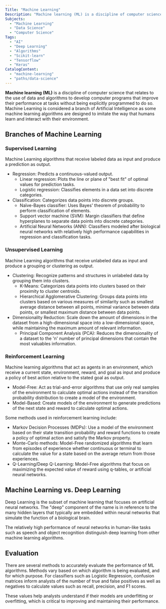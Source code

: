 ```yaml
---
Title: "Machine Learning"
Description: "Machine learning (ML) is a discipline of computer science that relates to the use of data and algorithms to develop computer programs that improve their performance at tasks without being explicitly programmed to do so. Machine Learning is considered a branch of Artificial Intelligence as some machine learning algorithms are designed to imitate the way that humans learn and interact with their environment."
Subjects:
  - "Machine Learning"
  - "Data Science"
  - "Computer Science"
Tags:
  - "AI"
  - "Deep Learning"
  - "Algorithms"
  - "Scikit-learn"
  - "Tensorflow"
  - "Keras"
CatalogContent:
  - "machine-learning"
  - "paths/data-science"
---
```


**Machine learning (ML)** is a discipline of computer science that relates to the use of data and algorithms to develop computer programs that improve their performance at tasks without being explicitly programmed to do so. Machine Learning is considered a branch of Artificial Intelligence as some machine learning algorithms are designed to imitate the way that humans learn and interact with their environment.

## Branches of Machine Learning

### Supervised Learning

Machine Learning algorithms that receive labeled data as input and produce a prediction as output.

- Regression: Predicts a continuous-valued output.
  - Linear regression: Plots the line or plane of "best fit" of optimal values for prediction tasks.
  - Logistic regression: Classifies elements in a data set into discrete categories.
- Classification: Categorizes data points into discrete groups.
  - Naïve-Bayes classifier: Uses Bayes' theorem of probability to perform classification of elements.
  - Support vector machine (SVM): Margin classifiers that define hyperplanes to separate data points into discrete categories.
  - Artificial Neural Networks (ANN): Classifiers modeled after biological neural networks with relatively high performance capabilities in regression and classification tasks.

### Unsupervised Learning

Machine Learning algorithms that receive unlabeled data as input and produce a grouping or clustering as output.

- Clustering: Recognize patterns and structures in unlabeled data by grouping them into clusters.
  - K-Means: Categorizes data points into clusters based on their proximity to cluster centroids.
  - Hierarchical Agglomerative Clustering: Groups data points into clusters based on various measures of similarity such as smallest average distance between all points, minimal variance between data points, or smallest maximum distance between data points.
- Dimensionality Reduction: Scale down the amount of dimensions in the dataset from a high-dimensional space into a low-dimensional space, while maintaining the maximum amount of relevant information.
  - Principal Component Analysis (PCA): Reduces the dimensionality of a dataset to the 'n' number of principal dimensions that contain the most valuables information.

### Reinforcement Learning

Machine learning algorithms that act as agents in an environment, which receive a current state, environment, reward, and goal as input and produce a policy of best action relative to the stated goal as output.

- Model-Free: Act as trial-and-error algorithms that use only real samples of the environment to calculate optimal actions instead of the transition probability distribution to create a model of the environment.
- Model-Based: Create models of the environment to generate predictions of the next state and reward to calculate optimal actions.

Some methods used in reinforcement learning include:

- Markov Decision Processes (MDPs): Use a model of the environment based on their state transition probability and reward functions to create a policy of optimal action and satisfy the Markov property.
- Monte-Carlo methods: Model-Free randomized algorithms that learn from episodes of experience whether continuous or terminal to calculate the value for a state based on the average return from those experiences.
- Q-Learning/Deep Q-Learning: Model-Free algorithms that focus on maximizing the expected value of reward using q-tables, or artificial neural networks.

## Machine Learning vs. Deep Learning

Deep Learning is the subset of machine learning that focuses on artificial neural networks. The "deep" component of the name is in reference to the many hidden layers that typically are embedded within neural networks that simulate the function of a biological brain.

The relatively high performance of neural networks in human-like tasks such as speech and object recognition distinguish deep learning from other machine learning algorithms.

## Evaluation

There are several methods to accurately evaluate the performance of ML algorithms. Methods vary based on which algorithm is being evaluated, and for which purpose. For classifiers such as Logistic Regression, confusion matrices inform analysts of the number of true and false positives as well as negatives to calculate values such as recall, precision, and F1 scores.

These values help analysts understand if their models are underfitting or overfitting, which is critical to improving and maintaining their performance.
